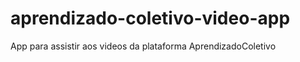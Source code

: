 aprendizado-coletivo-video-app
==============================

App para assistir aos videos da plataforma AprendizadoColetivo